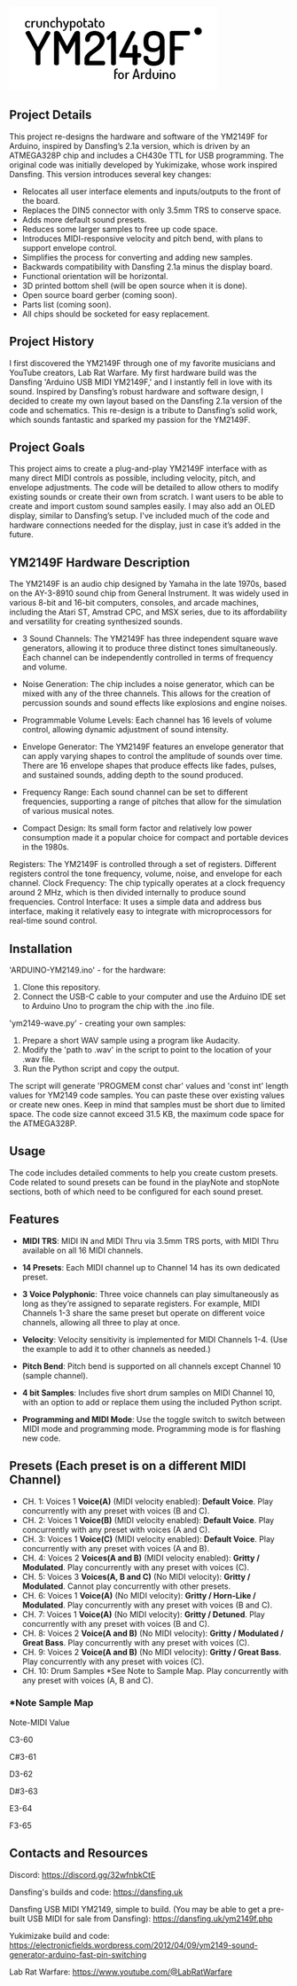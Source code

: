 ![Project Logo](ym2149f-logo.png) <!-- Logo soon -->

## Project Details

This project re-designs the hardware and software of the YM2149F for Arduino, inspired by Dansfing’s 2.1a version, which is driven by an ATMEGA328P chip and includes a CH430e TTL for USB programming. The original code was initially developed by Yukimizake, whose work inspired Dansfing. This version introduces several key changes:

- Relocates all user interface elements and inputs/outputs to the front of the board.
- Replaces the DIN5 connector with only 3.5mm TRS to conserve space.
- Adds more default sound presets.
- Reduces some larger samples to free up code space.
- Introduces MIDI-responsive velocity and pitch bend, with plans to support envelope control.
- Simplifies the process for converting and adding new samples.
- Backwards compatibility with Dansfing 2.1a minus the display board.
- Functional orientation will be horizontal.
- 3D printed bottom shell (will be open source when it is done).
- Open source board gerber (coming soon).
- Parts list (coming soon).
- All chips should be socketed for easy replacement.

## Project History

I first discovered the YM2149F through one of my favorite musicians and YouTube creators, Lab Rat Warfare. My first hardware build was the Dansfing 'Arduino USB MIDI YM2149F,' and I instantly fell in love with its sound. Inspired by Dansfing’s robust hardware and software design, I decided to create my own layout based on the Dansfing 2.1a version of the code and schematics. This re-design is a tribute to Dansfing’s solid work, which sounds fantastic and sparked my passion for the YM2149F.

## Project Goals

This project aims to create a plug-and-play YM2149F interface with as many direct MIDI controls as possible, including velocity, pitch, and envelope adjustments. The code will be detailed to allow others to modify existing sounds or create their own from scratch. I want users to be able to create and import custom sound samples easily. I may also add an OLED display, similar to Dansfing’s setup. I've included much of the code and hardware connections needed for the display, just in case it’s added in the future.

## YM2149F Hardware Description

The YM2149F is an audio chip designed by Yamaha in the late 1970s, based on the AY-3-8910 sound chip from General Instrument. It was widely used in various 8-bit and 16-bit computers, consoles, and arcade machines, including the Atari ST, Amstrad CPC, and MSX series, due to its affordability and versatility for creating synthesized sounds.

- 3 Sound Channels: The YM2149F has three independent square wave generators, allowing it to produce three distinct tones simultaneously. Each channel can be independently controlled in terms of frequency and volume.

- Noise Generation: The chip includes a noise generator, which can be mixed with any of the three channels. This allows for the creation of percussion sounds and sound effects like explosions and engine noises.

- Programmable Volume Levels: Each channel has 16 levels of volume control, allowing dynamic adjustment of sound intensity.

- Envelope Generator: The YM2149F features an envelope generator that can apply varying shapes to control the amplitude of sounds over time. There are 16 envelope shapes that produce effects like fades, pulses, and sustained sounds, adding depth to the sound produced.

- Frequency Range: Each sound channel can be set to different frequencies, supporting a range of pitches that allow for the simulation of various musical notes.

- Compact Design: Its small form factor and relatively low power consumption made it a popular choice for compact and portable devices in the 1980s.

Registers: The YM2149F is controlled through a set of registers. Different registers control the tone frequency, volume, noise, and envelope for each channel.
Clock Frequency: The chip typically operates at a clock frequency around 2 MHz, which is then divided internally to produce sound frequencies.
Control Interface: It uses a simple data and address bus interface, making it relatively easy to integrate with microprocessors for real-time sound control.

## Installation

'ARDUINO-YM2149.ino' - for the hardware:

1. Clone this repository.
2. Connect the USB-C cable to your computer and use the Arduino IDE set to Arduino Uno to program the chip with the .ino file.

'ym2149-wave.py' - creating your own samples:

1. Prepare a short WAV sample using a program like Audacity.
2. Modify the 'path to .wav' in the script to point to the location of your .wav file.
3. Run the Python script and copy the output.

The script will generate 'PROGMEM const char' values and 'const int' length values for YM2149 code samples. You can paste these over existing values or create new ones. Keep in mind that samples must be short due to limited space.
The code size cannot exceed 31.5 KB, the maximum code space for the ATMEGA328P.

## Usage

The code includes detailed comments to help you create custom presets. Code related to sound presets can be found in the playNote and stopNote sections, both of which need to be configured for each sound preset.

## Features

- **MIDI TRS**: MIDI IN and MIDI Thru via 3.5mm TRS ports, with MIDI Thru available on all 16 MIDI channels.

- **14 Presets**: Each MIDI channel up to Channel 14 has its own dedicated preset.

- **3 Voice Polyphonic**: Three voice channels can play simultaneously as long as they’re assigned to separate registers. For example, MIDI Channels 1-3 share the same preset but operate on different voice channels, allowing all three to play at once.

- **Velocity**: Velocity sensitivity is implemented for MIDI Channels 1-4. (Use the example to add it to other channels as needed.)

- **Pitch Bend**: Pitch bend is supported on all channels except Channel 10 (sample channel).

- **4 bit Samples**: Includes five short drum samples on MIDI Channel 10, with an option to add or replace them using the included Python script.

- **Programming and MIDI Mode**: Use the toggle switch to switch between MIDI mode and programming mode. Programming mode is for flashing new code.

## Presets (Each preset is on a different MIDI Channel)

- CH. 1: Voices 1 **Voice(A)** (MIDI velocity enabled): **Default Voice**. Play concurrently with any preset with voices (B and C).
- CH. 2: Voices 1 **Voice(B)** (MIDI velocity enabled): **Default Voice**. Play concurrently with any preset with voices (A and C).
- CH. 3: Voices 1 **Voice(C)** (MIDI velocity enabled): **Default Voice**. Play concurrently with any preset with voices (A and B).
- CH. 4: Voices 2 **Voices(A and B)** (MIDI velocity enabled): **Gritty / Modulated**. Play concurrently with any preset with voices (C).
- CH. 5: Voices 3 **Voices(A, B and C)** (No MIDI velocity): **Gritty / Modulated**. Cannot play concurrently with other presets.
- CH. 6: Voices 1 **Voice(A)** (No MIDI velocity): **Gritty / Horn-Like / Modulated**. Play concurrently with any preset with voices (B and C).
- CH. 7: Voices 1 **Voice(A)** (No MIDI velocity): **Gritty / Detuned**. Play concurrently with any preset with voices (B and C).
- CH. 8: Voices 2 **Voice(A and B)** (No MIDI velocity): **Gritty / Modulated / Great Bass**. Play concurrently with any preset with voices (C).
- CH. 9: Voices 2 **Voice(A and B)** (No MIDI velocity): **Gritty / Great Bass**. Play concurrently with any preset with voices (C).
- CH. 10: Drum Samples *See Note to Sample Map. Play concurrently with any preset with voices (A, B and C).

### *Note Sample Map

Note-MIDI Value

C3-60

C#3-61

D3-62

D#3-63

E3-64

F3-65

## Contacts and Resources

Discord: https://discord.gg/32wfnbkCtE

Dansfing's builds and code: https://dansfing.uk

Dansfing USB MIDI YM2149, simple to build. (You may be able to get a pre-built USB MIDI for sale from Dansfing): https://dansfing.uk/ym2149f.php

Yukimizake build and code: https://electronicfields.wordpress.com/2012/04/09/ym2149-sound-generator-arduino-fast-pin-switching

Lab Rat Warfare: https://www.youtube.com/@LabRatWarfare
